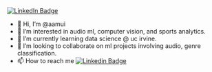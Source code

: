 <div id="badges">
  <a href="https://www.linkedin.com/in/aaron-mui/">
    <img src="https://img.shields.io/badge/LinkedIn-blue?style=for-the-badge&logo=linkedin&logoColor=white" alt="LinkedIn Badge"/>
  </a>
</div>

- 👋 Hi, I’m @aamui
- 👀 I’m interested in audio ml, computer vision, and sports analytics.
- 🌱 I’m currently learning data science @ uc irvine.
- 💞️ I’m looking to collaborate on ml projects involving audio, genre classification.
- 📫 How to reach me [![Linkedin Badge](https://img.shields.io/badge/-aaronmui-blue?style=flat&logo=Linkedin&logoColor=white)](https://www.linkedin.com/in/aaron-mui/)

<!---
aamui/aamui is a ✨ special ✨ repository because its `README.md` (this file) appears on your GitHub profile.
You can click the Preview link to take a look at your changes.
--->
